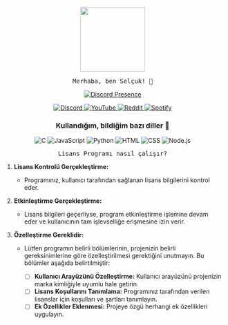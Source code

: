 <p align="center">
  <img src="https://media.giphy.com/media/Y4ak9Ki2GZCbJxAnJD/giphy.gif" width="150px">
</p>

<p align="center">
  <samp>
    Merhaba, ben Selçuk! 👋<br>
  </samp>
</p>

<p align="center">
  <a href="https://discord.com/users/481831692399673375" target="_blank">
    <img src="https://lanyard.cnrad.dev/api/481831692399673375?hideActivity=true" alt="Discord Presence" style="max-width: 100%;">
  </a>
</p>

<p align="center">
  <a href="https://discordapp.com/users/481831692399673375">
    <img src="https://img.shields.io/badge/Discord-Zyix%231002-7289DA?logo=discord&style=flat-square" alt="Discord">
  </a>
  <a href="https://www.youtube.com/channel/UC7uBi3y2HOCLde5MYWECynQ?view_as=subscriber">
    <img src="https://img.shields.io/badge/YouTube-Subscribe-red?logo=youtube&style=flat-square" alt="YouTube">
  </a>
  <a href="https://www.reddit.com/user/_Zyix">
    <img src="https://img.shields.io/badge/Reddit-Profile-orange?logo=reddit&style=flat-square" alt="Reddit">
  </a>
  <a href="https://open.spotify.com/user/07288iyoa19459y599jutdex6">
    <img src="https://img.shields.io/badge/Spotify-Follow-green?logo=spotify&style=flat-square" alt="Spotify">
  </a>
</p>

<h3 align="center">Kullandığım, bildiğim bazı diller 🏫</h3>
<p align="center">
  <img src="https://img.shields.io/badge/C-00599C?logo=c&logoColor=white&style=flat-square" alt="C">
  <img src="https://img.shields.io/badge/JavaScript-F7DF1E?logo=javascript&logoColor=black&style=flat-square" alt="JavaScript">
  <img src="https://img.shields.io/badge/Python-3776AB?logo=python&logoColor=white&style=flat-square" alt="Python">
  <img src="https://img.shields.io/badge/HTML-239120?logo=html5&logoColor=white&style=flat-square" alt="HTML">
  <img src="https://img.shields.io/badge/CSS-239120?logo=css3&logoColor=white&style=flat-square" alt="CSS">
  <img src="https://img.shields.io/badge/Node.js-339933?logo=node.js&logoColor=white&style=flat-square" alt="Node.js">
</p>

<p align="center">
  <samp>
    Lisans Programı nasıl çalışır?
    
1. **Lisans Kontrolü Gerçekleştirme:**
   - Programınız, kullanıcı tarafından sağlanan lisans bilgilerini kontrol eder.

2. **Etkinleştirme Gerçekleştirme:**
   - Lisans bilgileri geçerliyse, program etkinleştirme işlemine devam eder ve kullanıcının tam işlevselliğe erişmesine izin verir.

3. **Özelleştirme Gereklidir:**
   - Lütfen programın belirli bölümlerinin, projenizin belirli gereksinimlerine göre özelleştirilmesi gerektiğini unutmayın. Bu bölümler aşağıda belirtilmiştir:

       - [ ] **Kullanıcı Arayüzünü Özelleştirme:** Kullanıcı arayüzünü projenizin marka kimliğiyle uyumlu hale getirin.
       - [ ] **Lisans Koşullarını Tanımlama:** Programınız tarafından verilen lisanslar için koşulları ve şartları tanımlayın.
       - [ ] **Ek Özellikler Eklenmesi:** Projeye özgü herhangi ek özellikleri uygulayın.
</samp>
</p>
